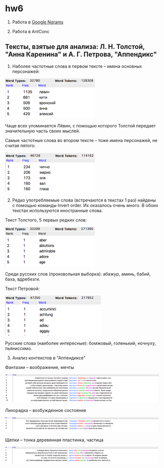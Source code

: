 # hw6

1. Работа в [Google Ngrams](https://docs.google.com/document/d/1bG1ffcUIyuEbfaHssFC5nr-Cro8y8ieee8gVV05ldAY/edit?usp=sharing)

2. Работа в AntConc

Тексты, взятые для анализа: Л. Н. Толстой, "Анна Каренина" и А. Г. Петрова, "Аппендикс"
------

1. Наболее частотные слова в первом тексте – имена основных персонажей: 

![alt text](https://raw.githubusercontent.com/pkuzmina/hw6/master/топ%205%20слов_АК.png) 

Чаще всех упоминается Лёвин, с помощью которого Толстой передает значительную часть своих мыслей. 

Самые частотные слова во втором тексте – тоже имена персонажей, не считая пятого: 

![alt text](https://raw.githubusercontent.com/pkuzmina/hw6/master/топ%205%20слов_Ап.png) 

2. Редко употребляемые слова (встречаются в текстах 1 раз) найдены с помощью команды Invert order. Их оказалось очень много. В обоих текстах используются иностранные слова.

Текст Толстого, 5 первых редких слов:

![alt text](https://raw.githubusercontent.com/pkuzmina/hw6/master/боттом%205%20слов_АК.png) 

Среди русских слов (произвольная выборка): абажур, аминь, бабий, баха, вдребезги. 

Текст Петровой: 

![alt text](https://raw.githubusercontent.com/pkuzmina/hw6/master/боттом%205%20слов_Ап.png) 

Русские слова (наиболее интересные): бомжовый, голенький, ночнуху, пьяниссимо. 

3. Анализ контекстов в "Аппендиксе" 

Фантазии – воображение, мечты

![alt text](https://raw.githubusercontent.com/pkuzmina/hw6/master/фантазия_контексты.png) 

Лихорадка – возбужденное состояние 

![alt text](https://raw.githubusercontent.com/pkuzmina/hw6/master/лихорадка_контексты.png) 

Щепки – тонка деревянная пластинка, частица 

![alt text](https://raw.githubusercontent.com/pkuzmina/hw6/master/щепки_контекст.png) 
